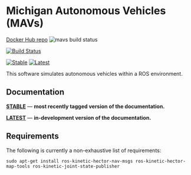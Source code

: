# Michigan Autonomous Vehicles (MAVs)

[Docker Hub repo](https://hub.docker.com/r/avpg/mavs/) ![mavs build status](https://img.shields.io/docker/build/avpg/mavs.svg)

[![Build Status](https://travis-ci.org/JuliaMPC/MAVs.svg?branch=master)](https://travis-ci.org/JuliaMPC/MAVs)

[![Stable](https://img.shields.io/badge/docs-stable-blue.svg)](https://juliampc.github.io/AVExamples.jl/stable/)
[![Latest](https://img.shields.io/badge/docs-latest-blue.svg)](https://juliampc.github.io/AVExamples.jl/latest/)

This software simulates autonomous vehicles within a ROS environment.

## Documentation

[**STABLE**](https://juliampc.github.io/AVExamples.jl/stable/) &mdash; **most recently tagged version of the documentation.**

[**LATEST**](https://juliampc.github.io/AVExamples.jl/latest/) &mdash; **in-development version of the documentation.**


## Requirements
The following is currently a non-exhaustive list of requirements:
```
sudo apt-get install ros-kinetic-hector-nav-msgs ros-kinetic-hector-map-tools ros-kinetic-joint-state-publisher
```
